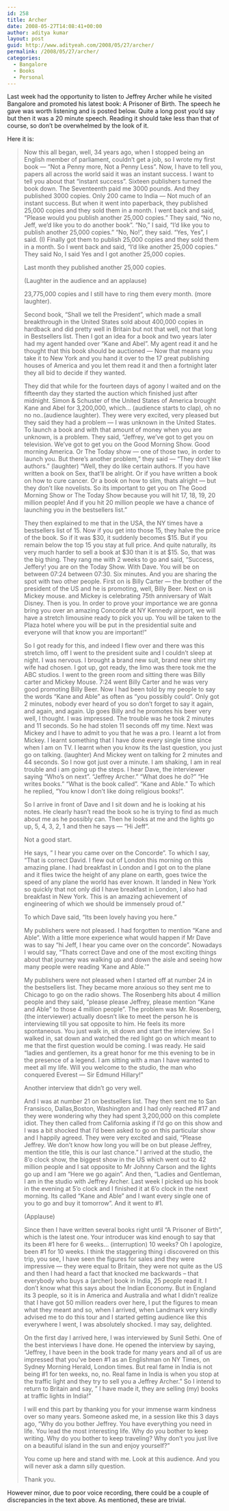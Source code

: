 ```yaml
---
id: 258
title: Archer
date: 2008-05-27T14:08:41+00:00
author: aditya kumar
layout: post
guid: http://www.adityeah.com/2008/05/27/archer/
permalink: /2008/05/27/archer/
categories:
  - Bangalore
  - Books
  - Personal
---
```

Last week had the opportunity to listen to Jeffrey Archer while he visited Bangalore and promoted his latest book: A Prisoner of Birth. The speech he gave was worth listening and is posted below. Quite a long post you&#8217;d say but then it was a 20 minute speech. Reading it should take less than that of course, so don&#8217;t be overwhelmed by the look of it.  
  
Here it is:

> Now this all began, well, 34 years ago, when I stopped being an English member of parliament, couldn&#8217;t get a job, so I wrote my first book &#8212; &#8220;Not a Penny more, Not a Penny Less&#8221;. Now, I have to tell you, papers all across the world said it was an instant success. I want to tell you about that &#8220;instant success&#8221;. Sixteen publishers turned the book down. The Seventeenth paid me 3000 pounds. And they published 3000 copies. Only 200 came to India &#8212; Not much of an instant success. But when it went into paperback, they published 25,000 copies and they sold them in a month. I went back and said, &#8220;Please would you publish another 25,000 copies.&#8221; They said, &#8220;No no, Jeff, we&#8217;d like you to do another book&#8221;. &#8220;No,&#8221; I said, &#8220;I&#8217;d like you to publish another 25,000 copies.&#8221; &#8220;No, No!&#8221;, they said. &#8220;Yes, Yes&#8221;, I said. (I) Finally got them to publish 25,000 copies and they sold them in a month. So I went back and said, &#8220;I&#8217;d like another 25,000 copies.&#8221; They said No, I said Yes and I got another 25,000 copies.  
>  
> Last month they published another 25,000 copies.  
>  
> (Laughter in the audience and an applause)  
>  
> 23,775,000 copies and I still have to ring them every month. (more laughter).  
>  
> Second book, &#8220;Shall we tell the President&#8221;, which made a small breakthrough in the United States sold about 400,000 copies in hardback and did pretty well in Britain but not that well, not that long in Bestsellers list. Then I got an idea for a book and two years later had my agent handed over &#8220;Kane and Abel&#8221;. My agent read it and he thought that this book should be auctioned &#8212; Now that means you take it to New York and you hand it over to the 17 great publishing houses of America and you let them read it and then a fortnight later they all bid to decide if they wanted.  
>  
> They did that while for the fourteen days of agony I waited and on the fifteenth day they started the auction which finished just after midnight. Simon & Schuster of the United States of America brought Kane and Abel for 3,200,000, which&#8230; (audience starts to clap), oh no no no..(audience laughter). They were very excited, very pleased but they said they had a problem &#8212; I was unknown in the United States. To launch a book and with that amount of money when you are unknown, is a problem. They said, &#8220;Jeffrey, we&#8217;ve got to get you on television. We&#8217;ve got to get you on the Good Morning Show. Good morning America. Or The Today show &#8212; one of those two, in order to launch you. But there&#8217;s another problem,&#8221; they said &#8212; &#8220;They don&#8217;t like authors.&#8221; (laughter) &#8220;Well, they do like certain authors. If you have written a book on Sex, that&#8217;ll be alright. Or if you have written a book on how to cure cancer. Or a book on how to slim, thats alright &#8212; but they don&#8217;t like novelists. So its important to get you on The Good Morning Show or The Today Show because you will hit 17, 18, 19, 20 million people! And if you hit 20 million people we have a chance of launching you in the bestsellers list.&#8221;  
>  
> They then explained to me that in the USA, the NY times have a bestsellers list of 15. Now if you get into those 15, they halve the price of the book. So if it was $30, it suddenly becomes $15. But if you remain below the top 15 you stay at full price. And quite naturally, its very much harder to sell a book at $30 than it is at $15. So, that was the big thing. They rang me with 2 weeks to go and said, &#8220;Success, Jeffery! you are on the Today Show. With Dave. You will be on between 07:24 between 07:30. Six minutes. And you are sharing the spot with two other people. First on is Billy Carter &#8212; the brother of the president of the US and he is promoting, well, Billy Beer. Next on is Mickey mouse. and Mickey is celebrating 75th anniversary of Walt Disney. Then is you. In order to prove your importance we are gonna bring you over an amazing Concorde at NY Kennedy airport, we will have a stretch limousine ready to pick you up. You will be taken to the Plaza hotel where you will be put in the presidential suite and everyone will that know you are important!&#8221;  
>  
> So I got ready for this, and indeed I flew over and there was this stretch limo, off I went to the president suite and I couldn&#8217;t sleep at night. I was nervous. I brought a brand new suit, brand new shirt my wife had chosen. I got up, got ready, the limo was there took me the ABC studios. I went to the green room and sitting there was Billy carter and Mickey Mouse. 7:24 went Billy Carter and he was very good promoting Billy Beer. Now I had been told by my people to say the words &#8220;Kane and Able&#8221; as often as &#8220;you possibly could&#8221;. Only got 2 minutes, nobody ever heard of you so don&#8217;t forget to say it again, and again, and again. Up goes Billy and he promotes his beer very well, I thought. I was impressed. The trouble was he took 2 minutes and 11 seconds. So he had stolen 11 seconds off my time. Next was Mickey and I have to admit to you that he was a pro. I learnt a lot from Mickey. I learnt something that I have done every single time since when I am on TV. I learnt when you know its the last question, you just go on talking. (laughter) And Mickey went on talking for 2 minutes and 44 seconds. So I now got just over a minute. I am shaking, I am in real trouble and i am going up the steps. I hear Dave, the interviewer saying &#8220;Who&#8217;s on next&#8221;. &#8220;Jeffrey Archer.&#8221; &#8220;What does he do?&#8221; &#8220;He writes books.&#8221; &#8220;What is the book called&#8221;. &#8220;Kane and Able.&#8221; To which he replied, &#8220;You know I don&#8217;t like doing religious books!&#8221;.  
>  
> So I arrive in front of Dave and I sit down and he is looking at his notes. He clearly hasn&#8217;t read the book so he is trying to find as much about me as he possibly can. Then he looks at me and the lights go up, 5, 4, 3, 2, 1 and then he says &#8212; &#8220;Hi Jeff&#8221;.  
>  
> Not a good start.  
>  
> He says, &#8221; I hear you came over on the Concorde&#8221;. To which I say, &#8220;That is correct David. I flew out of London this morning on this amazing plane. I had breakfast in London and I got on to the plane and it flies twice the height of any plane on earth, goes twice the speed of any plane the world has ever known. It landed in New York so quickly that not only did I have breakfast in London, I also had breakfast in New York. This is an amazing achievement of engineering of which we should be immensely proud of.&#8221;  
>  
> To which Dave said, &#8220;Its been lovely having you here.&#8221;  
>  
> My publishers were not pleased. I had forgotten to mention &#8220;Kane and Able&#8221;. With a little more experience what would happen if Mr Dave was to say &#8220;hi Jeff, I hear you came over on the concorde&#8221;. Nowadays I would say, &#8220;Thats correct Dave and one of the most exciting things about that journey was walking up and down the aisle and seeing how many people were reading &#8216;Kane and Able.'&#8221;  
>  
> My publishers were not pleased when I started off at number 24 in the bestsellers list. They became more anxious so they sent me to Chicago to go on the radio shows. The Rosenberg hits about 4 million people and they said, &#8220;please please Jeffrey, please mention &#8220;Kane and Able&#8221; to those 4 million people&#8221;. The problem was Mr. Rosenberg, (the interviewer) actually doesn&#8217;t like to meet the person he is interviewing till you sat opposite to him. He feels its more spontaneous. You just walk in, sit down and start the interview. So I walked in, sat down and watched the red light go on which meant to me that the first question would be coming. I was ready. He said &#8220;ladies and gentlemen, its a great honor for me this evening to be in the presence of a legend. I am sitting with a man I have wanted to meet all my life. Will you welcome to the studio, the man who conquered Everest &#8212; Sir Edmund Hillary!&#8221;  
>  
> Another interview that didn&#8217;t go very well.  
>  
> And I was at number 21 on bestsellers list. They then sent me to San Fransisco, Dallas,Boston, Washington and I had only reached #17 and they were wondering why they had spent 3,200,000 on this complete idiot. They then called from California asking if I&#8217;d go on this show and I was a bit shocked that I&#8217;d been asked to go on this particular show and I happily agreed. They were very excited and said, &#8220;Please Jeffrey. We don&#8217;t know how long you will be on but please Jeffrey, mention the title, this is our last chance.&#8221; I arrived at the studio, the 8&#8217;o clock show, the biggest show in the US which went out to 42 million people and I sat opposite to Mr Johnny Carson and the lights go up and I am &#8220;Here we go again&#8221;. And then, &#8220;Ladies and Gentleman, I am in the studio with Jeffrey Archer. Last week I picked up his book in the evening at 5&#8217;o clock and I finished it at 6&#8217;o clock in the next morning. Its called &#8220;Kane and Able&#8221; and I want every single one of you to go and buy it tomorrow&#8221;. And it went to #1.  
>  
> (Applause)  
>  
> Since then I have written several books right until &#8220;A Prisoner of Birth&#8221;, which is the latest one. Your introducer was kind enough to say that its been #1 here for 6 weeks&#8230; (interruption) 10 weeks? Oh I apologize, been #1 for 10 weeks. I think the staggering thing i discovered on this trip, you see, I have seen the figures for sales and they were impressive &#8212; they were equal to Britain, they were not quite as the US and then I had heard a fact that knocked me backwards &#8211; that everybody who buys a (archer) book in India, 25 people read it. I don&#8217;t know what this says about the Indian Economy. But in England its 3 people, so it is in America and Australia and what I didn&#8217;t realize that I have got 50 million readers over here, I put the figures to mean what they meant and so, when I arrived, when Landmark very kindly advised me to do this tour and I started getting audience like this everywhere I went, I was absolutely shocked. I may say, delighted.  
>  
> On the first day I arrived here, I was interviewed by Sunil Sethi. One of the best interviews I have done. He opened the interview by saying, &#8220;Jeffrey, I have been in the book trade for many years and all of us are impressed that you&#8217;ve been #1 as an Englishman on NY Times, on Sydney Morning Herald, London times. But real fame in India is not being #1 for ten weeks, no, no. Real fame in India is when you stop at the traffic light and they try to sell you a Jeffrey Archer.&#8221; So I intend to return to Britain and say, &#8221; I have made it, they are selling (my) books at traffic lights in India!&#8221;  
>  
> I will end this part by thanking you for your immense warm kindness over so many years. Someone asked me, in a session like this 3 days ago, &#8220;Why do you bother Jeffrey. You have everything you need in life. You lead the most interesting life. Why do you bother to keep writing. Why do you bother to keep traveling? Why don&#8217;t you just live on a beautiful island in the sun and enjoy yourself?&#8221;  
>  
> You come up here and stand with me. Look at this audience. And you will never ask a damn silly question.  
>  
> Thank you.  
> 

However minor, due to poor voice recording, there could be a couple of discrepancies in the text above. As mentioned, these are trivial.